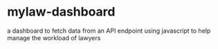 # mylaw-dashboard
a dashboard to fetch data from an API endpoint using javascript to help manage the workload of lawyers
